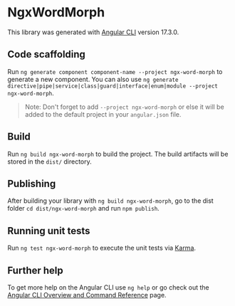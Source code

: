 # NgxWordMorph

This library was generated with [Angular CLI](https://github.com/angular/angular-cli) version 17.3.0.

## Code scaffolding

Run `ng generate component component-name --project ngx-word-morph` to generate a new component. You can also use `ng generate directive|pipe|service|class|guard|interface|enum|module --project ngx-word-morph`.
> Note: Don't forget to add `--project ngx-word-morph` or else it will be added to the default project in your `angular.json` file. 

## Build

Run `ng build ngx-word-morph` to build the project. The build artifacts will be stored in the `dist/` directory.

## Publishing

After building your library with `ng build ngx-word-morph`, go to the dist folder `cd dist/ngx-word-morph` and run `npm publish`.

## Running unit tests

Run `ng test ngx-word-morph` to execute the unit tests via [Karma](https://karma-runner.github.io).

## Further help

To get more help on the Angular CLI use `ng help` or go check out the [Angular CLI Overview and Command Reference](https://angular.io/cli) page.
